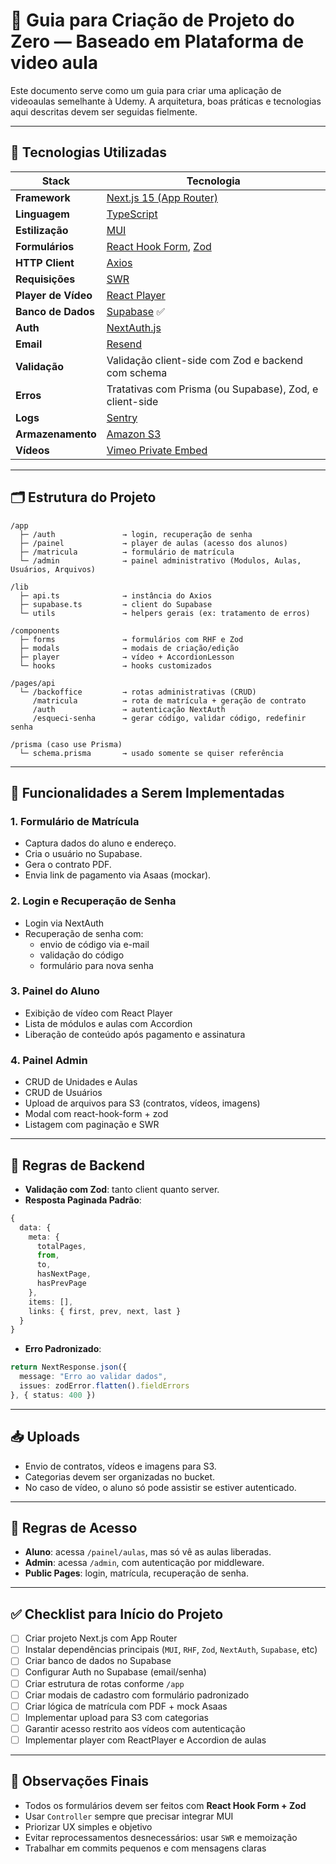 
# 🧱 Guia para Criação de Projeto do Zero — Baseado em Plataforma de video aula

Este documento serve como um guia para criar uma aplicação de videoaulas semelhante à Udemy. A arquitetura, boas práticas e tecnologias aqui descritas devem ser seguidas fielmente.

---

## 🧰 Tecnologias Utilizadas

| Stack              | Tecnologia                                  |
|-------------------|---------------------------------------------|
| **Framework**      | [Next.js 15 (App Router)](https://nextjs.org/) |
| **Linguagem**      | [TypeScript](https://www.typescriptlang.org/) |
| **Estilização**    | [MUI](https://mui.com/)                     |
| **Formulários**    | [React Hook Form](https://react-hook-form.com/), [Zod](https://zod.dev/) |
| **HTTP Client**    | [Axios](https://axios-http.com/)            |
| **Requisições**    | [SWR](https://swr.vercel.app/)              |
| **Player de Vídeo**| [React Player](https://github.com/cookpete/react-player) |
| **Banco de Dados** | [Supabase](https://supabase.com/) ✅         |
| **Auth**           | [NextAuth.js](https://next-auth.js.org/)   |
| **Email**          | [Resend](https://resend.com/)              |
| **Validação**      | Validação client-side com Zod e backend com schema |
| **Erros**          | Tratativas com Prisma (ou Supabase), Zod, e client-side |
| **Logs**           | [Sentry](https://sentry.io/)               |
| **Armazenamento**  | [Amazon S3](https://aws.amazon.com/s3/)    |
| **Vídeos**         | [Vimeo Private Embed](https://vimeo.com/)  |

---

## 🗂️ Estrutura do Projeto

```
/app
  ├─ /auth               → login, recuperação de senha
  ├─ /painel             → player de aulas (acesso dos alunos)
  ├─ /matricula          → formulário de matrícula
  └─ /admin              → painel administrativo (Modulos, Aulas, Usuários, Arquivos)

/lib
  ├─ api.ts              → instância do Axios
  ├─ supabase.ts         → client do Supabase
  └─ utils               → helpers gerais (ex: tratamento de erros)

/components
  ├─ forms               → formulários com RHF e Zod
  ├─ modals              → modais de criação/edição
  ├─ player              → vídeo + AccordionLesson
  └─ hooks               → hooks customizados

/pages/api
  └─ /backoffice         → rotas administrativas (CRUD)
     /matricula          → rota de matrícula + geração de contrato
     /auth               → autenticação NextAuth
     /esqueci-senha      → gerar código, validar código, redefinir senha

/prisma (caso use Prisma)
  └─ schema.prisma       → usado somente se quiser referência
```

---

## 📄 Funcionalidades a Serem Implementadas

### 1. **Formulário de Matrícula**
- Captura dados do aluno e endereço.
- Cria o usuário no Supabase.
- Gera o contrato PDF.
- Envia link de pagamento via Asaas (mockar).

### 2. **Login e Recuperação de Senha**
- Login via NextAuth
- Recuperação de senha com:
  - envio de código via e-mail
  - validação do código
  - formulário para nova senha

### 3. **Painel do Aluno**
- Exibição de vídeo com React Player
- Lista de módulos e aulas com Accordion
- Liberação de conteúdo após pagamento e assinatura

### 4. **Painel Admin**
- CRUD de Unidades e Aulas
- CRUD de Usuários
- Upload de arquivos para S3 (contratos, vídeos, imagens)
- Modal com react-hook-form + zod
- Listagem com paginação e SWR

---

## 🧾 Regras de Backend

- **Validação com Zod**: tanto client quanto server.
- **Resposta Paginada Padrão**:
```ts
{
  data: {
    meta: {
      totalPages,
      from,
      to,
      hasNextPage,
      hasPrevPage
    },
    items: [],
    links: { first, prev, next, last }
  }
}
```
- **Erro Padronizado**:
```ts
return NextResponse.json({
  message: "Erro ao validar dados",
  issues: zodError.flatten().fieldErrors
}, { status: 400 })
```

---

## 📥 Uploads

- Envio de contratos, vídeos e imagens para S3.
- Categorias devem ser organizadas no bucket.
- No caso de vídeo, o aluno só pode assistir se estiver autenticado.

---

## 🔐 Regras de Acesso

- **Aluno**: acessa `/painel/aulas`, mas só vê as aulas liberadas.
- **Admin**: acessa `/admin`, com autenticação por middleware.
- **Public Pages**: login, matrícula, recuperação de senha.

---

## ✅ Checklist para Início do Projeto

- [ ] Criar projeto Next.js com App Router
- [ ] Instalar dependências principais (`MUI`, `RHF`, `Zod`, `NextAuth`, `Supabase`, etc)
- [ ] Criar banco de dados no Supabase
- [ ] Configurar Auth no Supabase (email/senha)
- [ ] Criar estrutura de rotas conforme `/app`
- [ ] Criar modais de cadastro com formulário padronizado
- [ ] Criar lógica de matrícula com PDF + mock Asaas
- [ ] Implementar upload para S3 com categorias
- [ ] Garantir acesso restrito aos vídeos com autenticação
- [ ] Implementar player com ReactPlayer e Accordion de aulas

---

## 📘 Observações Finais

- Todos os formulários devem ser feitos com **React Hook Form + Zod**
- Usar `Controller` sempre que precisar integrar MUI
- Priorizar UX simples e objetivo
- Evitar reprocessamentos desnecessários: usar `SWR` e memoização
- Trabalhar em commits pequenos e com mensagens claras
